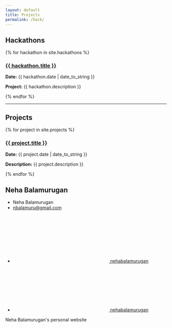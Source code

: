 ```yaml
---
layout: default
title: Projects
permalink: /hack/
---
```

<main class="page-content" aria-label="Content">

<div class="work-section">
  <h2>Hackathons</h2>
  <div class="cards">
    {% for hackathon in site.hackathons %}
    <div class="card">
      <h3><a href="{{ hackathon.url }}">{{ hackathon.title }}</a></h3>
      <p><strong>Date:</strong> {{ hackathon.date | date_to_string }}</p>
      <p><strong>Project:</strong> {{ hackathon.description }}</p>
    </div>
    {% endfor %}
  </div>
</div>

<hr>

<div class="work-section">
  <h2>Projects</h2>
  <div class="cards">
    {% for project in site.projects %}
    <div class="card">
      <h3><a href="{{ project.url }}">{{ project.title }}</a></h3>
      <p><strong>Date:</strong> {{ project.date | date_to_string }}</p>
      <p><strong>Description:</strong> {{ project.description }}</p>
    </div>
    {% endfor %}
  </div>
</div>

</main>








  <!--Footer-->
  <footer class="site-footer h-card">
    <data class="u-url" href="/"></data>
    <div class="wrapper">
      <h2 class="footer-heading">Neha Balamurugan</h2>
      <div class="footer-col-wrapper">
        <div class="footer-col footer-col-1">
          <ul class="contact-list">
            <li class="p-name">Neha Balamurugan</li>
            <li><a class="u-email" href="mailto:nbalamuru@gmail.com">nbalamuru@gmail.com</a></li>
          </ul>
        </div>
        <div class="footer-col footer-col-2">
          <ul class="social-media-list">
            <li><a href="https://github.com/nehabalamurugan"><svg class="svg-icon"><use xlink:href="/assets/minima-social-icons.svg#github"></use></svg> <span class="username">nehabalamurugan</span></a></li>
            <li><a href="https://www.linkedin.com/in/neha-balamurugan"><svg class="svg-icon"><use xlink:href="/assets/minima-social-icons.svg#linkedin"></use></svg> <span class="username">nehabalamurugan</span></a></li>
          </ul>
        </div>
        <div class="footer-col footer-col-3">
          <p>Neha Balamurugan&#39;s personal website</p>
        </div>
      </div>
    </div>
  </footer>